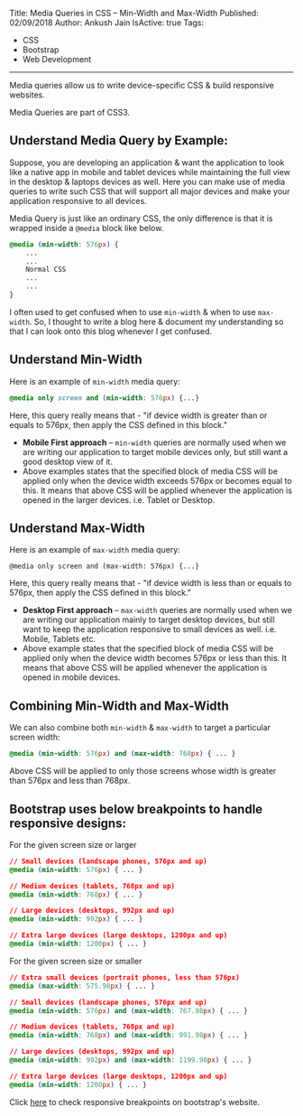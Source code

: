 Title: Media Queries in CSS – Min-Width and Max-Width
Published: 02/09/2018
Author: Ankush Jain
IsActive: true
Tags:
  - CSS
  - Bootstrap
  - Web Development
---
Media queries allow us to write device-specific CSS & build responsive websites. 

Media Queries are part of CSS3.

## Understand Media Query by Example:
Suppose, you are developing an application & want the application to look like a native app in mobile and tablet devices while maintaining the full view in the desktop & laptops devices as well. Here you can make use of media queries to write such CSS that will support all major devices and make your application responsive to all devices.

Media Query is just like an ordinary CSS, the only difference is that it is wrapped inside a `@media` block like below.

```css
@media (min-width: 576px) { 
	...
	... 
	Normal CSS
	...
	...
}
```

I often used to get confused when to use `min-width` & when to use `max-width`. So, I thought to write a blog here & document my understanding so that I can look onto this blog whenever I get confused.

## Understand Min-Width
Here is an example of `min-width` media query:

```css
@media only screen and (min-width: 576px) {...}
```

Here, this query really means that - "if device width is greater than or equals to 576px, then apply the CSS defined in this block."

- **Mobile First approach** – `min-width` queries are normally used when we are writing our application to target mobile devices only, but still want a good desktop view of it.
- Above examples states that the specified block of media CSS will be applied only when the device width exceeds 576px or becomes equal to this. It means that above CSS will be applied whenever the application is opened in the larger devices. i.e. Tablet or Desktop.

## Understand Max-Width
Here is an example of `max-width` media query:

```csss
@media only screen and (max-width: 576px) {...}
```
Here, this query really means that - "if device width is less than or equals to 576px, then apply the CSS defined in this block."

- **Desktop First approach** – `max-width` queries are normally used when we are writing our application mainly to target desktop devices, but still want to keep the application responsive to small devices as well. i.e. Mobile, Tablets etc.
- Above example states that the specified block of media CSS will be applied only when the device width becomes 576px or less than this. It means that above CSS will be applied whenever the application is opened in mobile devices.

## Combining Min-Width and Max-Width
We can also combine both `min-width` & `max-width` to target a particular screen width:

```css
@media (min-width: 576px) and (max-width: 768px) { ... }
```

Above CSS will be applied to only those screens whose width is greater than 576px and less than 768px.

## Bootstrap uses below breakpoints to handle responsive designs:
For the given screen size or larger

```css
// Small devices (landscape phones, 576px and up)
@media (min-width: 576px) { ... }

// Medium devices (tablets, 768px and up)
@media (min-width: 768px) { ... }

// Large devices (desktops, 992px and up)
@media (min-width: 992px) { ... }

// Extra large devices (large desktops, 1200px and up)
@media (min-width: 1200px) { ... }
```

For the given screen size or smaller

```css
// Extra small devices (portrait phones, less than 576px)
@media (max-width: 575.98px) { ... }

// Small devices (landscape phones, 576px and up)
@media (min-width: 576px) and (max-width: 767.98px) { ... }

// Medium devices (tablets, 768px and up)
@media (min-width: 768px) and (max-width: 991.98px) { ... }

// Large devices (desktops, 992px and up)
@media (min-width: 992px) and (max-width: 1199.98px) { ... }

// Extra large devices (large desktops, 1200px and up)
@media (min-width: 1200px) { ... }
```

Click [here](https://getbootstrap.com/docs/4.1/layout/overview/#responsive-breakpoints) to check responsive breakpoints on bootstrap's website. 

                